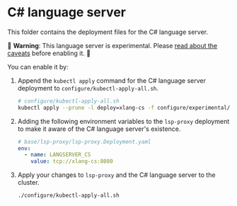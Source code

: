 # C\# language server

This folder contains the deployment files for the C# language server.

🚨 **Warning**: This language server is experimental. Please [read about the caveats](https://about.sourcegraph.com/docs/code-intelligence/experimental-language-servers/#caveats-of-experimental-language-servers) before enabling it. 🚨

You can enable it by:

1. Append the `kubectl apply` command for the C# language server deployment to `configure/kubectl-apply-all.sh`.

   ```bash
   # configure/kubectl-apply-all.sh
   kubectl apply --prune -l deploy=xlang-cs -f configure/experimental/cs --recursive
   ```

2. Adding the following environment variables to the `lsp-proxy` deployment to make it aware of the C# language server's existence.

   ```yaml
   # base/lsp-proxy/lsp-proxy.Deployment.yaml
   env:
     - name: LANGSERVER_CS
       value: tcp://xlang-cs:8080
   ```

3. Apply your changes to `lsp-proxy` and the C# language server to the cluster.

   ```bash
   ./configure/kubectl-apply-all.sh
   ```
